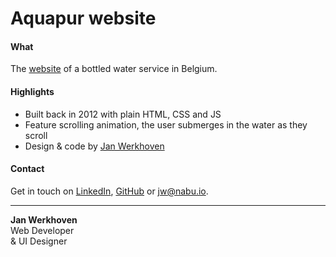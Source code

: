 # Aquapur website

#### What
The [website](http://www.aqua-pur.be/) of a bottled water service in Belgium.

#### Highlights
* Built back in 2012 with plain HTML, CSS and JS
* Feature scrolling animation, the user submerges in the water as they scroll
* Design & code by [Jan Werkhoven](https://github.com/janwerkhoven)

#### Contact
Get in touch on [LinkedIn](https://au.linkedin.com/pub/jan-werkhoven/10/64/b30), [GitHub](https://github.com/janwerkhoven) or <a href="mailto:jw@nabu.io" target="_blank">jw@nabu.io</a>.

--------------

**Jan Werkhoven**  
Web Developer  
& UI Designer
